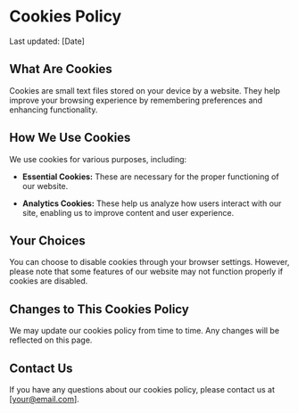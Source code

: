 # Cookies Policy

Last updated: [Date]

## What Are Cookies

Cookies are small text files stored on your device by a website. They help improve your browsing experience by remembering preferences and enhancing functionality.

## How We Use Cookies

We use cookies for various purposes, including:

- **Essential Cookies:** These are necessary for the proper functioning of our website.

- **Analytics Cookies:** These help us analyze how users interact with our site, enabling us to improve content and user experience.

## Your Choices

You can choose to disable cookies through your browser settings. However, please note that some features of our website may not function properly if cookies are disabled.

## Changes to This Cookies Policy

We may update our cookies policy from time to time. Any changes will be reflected on this page.

## Contact Us

If you have any questions about our cookies policy, please contact us at [your@email.com].
